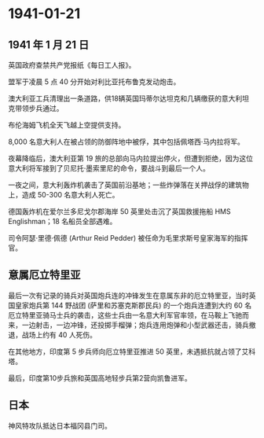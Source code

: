 # 1941-01-21

## 1941 年 1 月 21 日

英国政府查禁共产党报纸《每日工人报》。

盟军于凌晨 5 点 40 分开始对利比亚托布鲁克发动炮击。

澳大利亚工兵清理出一条道路，供18辆英国玛蒂尔达坦克和几辆缴获的意大利坦克带领步兵通过。

布伦海姆飞机全天飞越上空提供支持。

8,000 名意大利人在被占领的防御阵地中被俘，其中包括佩塔西·马内拉将军。

夜幕降临后，澳大利亚第 19
旅的总部向马内拉提出停火，但遭到拒绝，因为这位意大利将军接到了贝尼托·墨索里尼的命令，要战斗到最后一个人。

一夜之间，意大利轰炸机袭击了英国前沿基地；一些炸弹落在关押战俘的建筑物上，造成
50-300 名意大利人死亡。

德国轰炸机在爱尔兰多尼戈尔郡海岸 50 英里处击沉了英国救援拖船 HMS
Englishman；18 名船员全部遇难。

司令阿瑟·里德·佩德 (Arthur Reid Pedder)
被任命为毛里求斯号皇家海军的指挥官。

## 意属厄立特里亚

最后一次有记录的骑兵对英国炮兵连的冲锋发生在意属东非的厄立特里亚，当时英国皇家炮兵第
144 野战团 (萨里和苏塞克斯郡民兵) 的一个炮兵连遭到大约 60
名厄立特里亚骑马士兵的袭击，这些士兵由一名意大利军官率领，在马鞍上飞驰而来，一边射击，一边冲锋，还投掷手榴弹；炮兵连用炮弹和小型武器还击，骑兵撤退，战场上约有
40 人死伤。

在其他地方，印度第 5 步兵师向厄立特里亚推进 50
英里，未遇抵抗就占领了艾科塔。

最后，印度第10步兵旅和英国高地轻步兵第2营向凯鲁进军。

## 日本

神风特攻队抵达日本福冈县门司。

